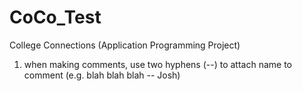 # CoCo_Test
College Connections (Application Programming Project)
  1. when making comments, use two hyphens (--) to attach name to comment (e.g. blah blah blah -- Josh)
